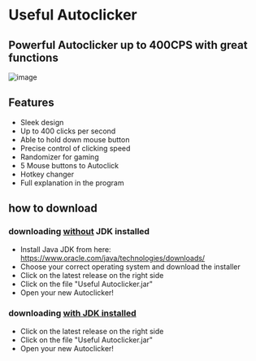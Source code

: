 # Useful Autoclicker

## Powerful Autoclicker up to 400CPS with great functions

![image](https://user-images.githubusercontent.com/119070855/226204455-dfa63a32-8092-4568-9e36-084990be85ea.png)

## Features

* Sleek design
* Up to 400 clicks per second
* Able to hold down mouse button
* Precise control of clicking speed
* Randomizer for gaming
* 5 Mouse buttons to Autoclick
* Hotkey changer
* Full explanation in the program

## how to download

### downloading <ins>without</ins> JDK installed
* Install Java JDK from here: https://www.oracle.com/java/technologies/downloads/
* Choose your correct operating system and download the installer
* Click on the latest release on the right side
* Click on the file "Useful Autoclicker.jar"
* Open your new Autoclicker!

### downloading <ins>with<ins/> JDK installed
* Click on the latest release on the right side
* Click on the file "Useful Autoclicker.jar"
* Open your new Autoclicker!
